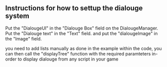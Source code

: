 ## Instructions for how to settup the dialouge system

Put the "DialougeUI" in the "Dialouge Box" field on the DialougeManager.
Put the "Dialouge text" in the "Text" field.
and put the "dialougeImage" in the "Image" field.

you need to add lists manually as done in the example within the code, you can then call the "displayTree" function with the required paramteters in-order to display dialouge from any script in your game
